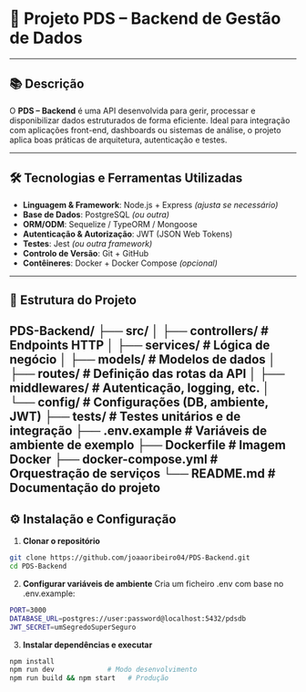 # 🚀 Projeto PDS – Backend de Gestão de Dados

---

## 📚 Descrição  
O **PDS – Backend** é uma API desenvolvida para gerir, processar e disponibilizar dados estruturados de forma eficiente. Ideal para integração com aplicações front-end, dashboards ou sistemas de análise, o projeto aplica boas práticas de arquitetura, autenticação e testes.

---

## 🛠️ Tecnologias e Ferramentas Utilizadas  
- **Linguagem & Framework**: Node.js + Express *(ajusta se necessário)*  
- **Base de Dados**: PostgreSQL *(ou outra)*  
- **ORM/ODM**: Sequelize / TypeORM / Mongoose  
- **Autenticação & Autorização**: JWT (JSON Web Tokens)  
- **Testes**: Jest *(ou outra framework)*  
- **Controlo de Versão**: Git + GitHub  
- **Contêineres**: Docker + Docker Compose *(opcional)*  

---

## 📁 Estrutura do Projeto  

PDS-Backend/
├── src/
│ ├── controllers/ # Endpoints HTTP
│ ├── services/ # Lógica de negócio
│ ├── models/ # Modelos de dados
│ ├── routes/ # Definição das rotas da API
│ ├── middlewares/ # Autenticação, logging, etc.
│ └── config/ # Configurações (DB, ambiente, JWT)
├── tests/ # Testes unitários e de integração
├── .env.example # Variáveis de ambiente de exemplo
├── Dockerfile # Imagem Docker
├── docker-compose.yml # Orquestração de serviços
└── README.md # Documentação do projeto
---

## ⚙️ Instalação e Configuração

1. **Clonar o repositório**
```bash
git clone https://github.com/joaaoribeiro04/PDS-Backend.git
cd PDS-Backend

```

2. **Configurar variáveis de ambiente**
Cria um ficheiro .env com base no .env.example:

```bash
PORT=3000
DATABASE_URL=postgres://user:password@localhost:5432/pdsdb
JWT_SECRET=umSegredoSuperSeguro

```

3. **Instalar dependências e executar**

```bash
npm install
npm run dev             # Modo desenvolvimento
npm run build && npm start   # Produção

```
